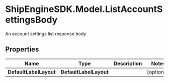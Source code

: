 # ShipEngineSDK.Model.ListAccountSettingsBody
An account settings list response body

## Properties

Name | Type | Description | Notes
------------ | ------------- | ------------- | -------------
**DefaultLabelLayout** | **DefaultLabelLayout** |  | [optional] 

